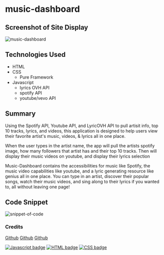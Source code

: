 # music-dashboard

## Screenshot of Site Display
![music-dashboard](https://github.com/markosanchez800/music-dashboard/blob/Jamiesbranch/Screenshots/Screenshot%20for%20Readme.gif)

## Technologies Used
* HTML
* CSS 
    * Pure Framework
* Javascript
    * lyrics OVH API
    * spotify API
    * youtube/vevo API

## Summary 
Using the Spotify API, Youtube API, and LyricOVH API to pull artisit info, top 10 tracks, lyrics, and videos, this application is designed to help users view their favorite artist's music, videos, & lyrics all in one place. 

When the user types in the artist name, the app will pull the artists spotify image, how many followers that artist has and their top 10 tracks. Then will display their music videos on youtube, and display their lyrics selection

Music-Dashboard contains the accessibilities for music like Spotify, the music video capabilities like youtube, and a lyric generating resource like genius all in one place. You can type in an artist, discover their popular songs, watch their music videos, and sing along to their lyrics if you wanted to, all without leaving one page!

## Code Snippet
![snippet-of-code](https://github.com/markosanchez800/music-dashboard/blob/Jamiesbranch/Screenshots/Code%20Snippet%20GIf.gif)

### Credits
[Github](https://github.com/pattymcpat "Patrick Ly")
[Github](https://github.com/markosanchez800 "Marko Sanchez")
[Github](https://github.com/Forresterjamie01 "Jamie Forrester")


[![Javascript badge](https://img.shields.io/badge/Javascript-Used-blue)](https://shields.io/)
[![HTML badge](https://img.shields.io/badge/HTML-Used-yellow)](https://shields.io/)
[![CSS badge](https://img.shields.io/badge/CSS-Used-red)](https://shields.io/)